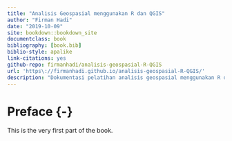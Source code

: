 ```yaml
--- 
title: "Analisis Geospasial menggunakan R dan QGIS"
author: "Firman Hadi"
date: "2019-10-09"
site: bookdown::bookdown_site
documentclass: book
bibliography: [book.bib]
biblio-style: apalike
link-citations: yes
github-repo: firmanhadi/analisis-geospasial-R-QGIS
url: 'https\://firmanhadi.github.io/analisis-geospasial-R-QGIS/'
description: "Dokumentasi pelatihan analisis geospasial menggunakan R dan QGIS"
---
```


# Preface {-}

This is the very first part of the book.
